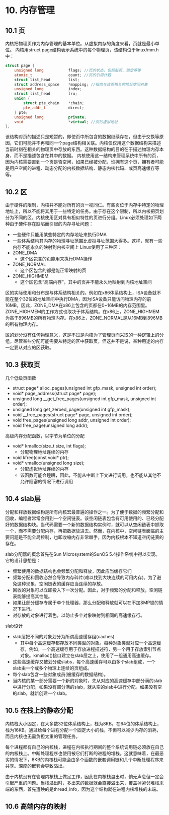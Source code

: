 # 10. 内存管理
## 10.1 页
内核把物理页作为内存管理的基本单位。从虚拟内存的角度来看，页就是最小单位。
内核用struct page结构表示系统中的每个物理页，该结构位于linux/mm.h中：
```cpp
struct page {
    unsigned long           flags; //页的状态，包括脏页、锁定等等
    atomic_t                count; //页的引用计数
    struct list_head        list;
    struct address_space    *mapping; //指向与该页相关的地址空间对象
    unsigned long           index;
    struct list_head        lru;
    union {
        struct pte_chain    *chain;
        pte_addr_t          direct;
    } pte;
    unsigned long           private;
    void                    *virtual; //页的虚拟地址
};
```
该结构对页的描述只是短暂的，即使页中所包含的数据继续存在，但由于交换等原因，它们可能并不再和同一个page结构相关联。内核仅仅用这个数据结构来描述当前时刻在相关的物理页中存放的东西。这种数据结构的目的在于描述物理内存本身，而不是描述包含在其中的数据。
内核使用这一结构来管理系统中所有的页，因为内核需要直到一个页是否空闲，如果已经被分配，谁拥有这个页，拥有者可能是用户空间的进程、动态分配的内核数据结构、静态内核代码、或页高速缓存等等。

## 10.2 区
由于硬件的限制，内核并不能对所有的页一视同仁。有些页位于内存中特定的物理地址上，所以不能将其用于一些特定的任务。由于存在这个限制，所以内核把页划分为不同的区。内核使用区对具有相似特性的页进行分组。Linux必须处理如下两种由于硬件存在缺陷而引起的内存寻址问题：
- 一些硬件只能用某些特定的内存地址来执行DMA
- 一些体系结构其内存的物理寻址范围比虚拟寻址范围大得多。这样，就有一些内存不能永久的映射到内核空间上
Linux使用了三种区：
- ZONE_DMA
    - 这个区包含的页能用来执行DMA操作
- ZONE_NORMAL
    - 这个区包含的都是能正常映射的页
- ZONE_HIGHMEM
    - 这个区包含“高端内存”，其中的页并不能永久地映射到内核地址空间

区的实际使用和分布是与体系结构相关的。例如在x86体系结构上，ISA设备就不能在整个32位的地址空间中执行DMA，因为ISA设备只能访问物理内存的前16MB，因此，ZONE_DMA在x86上包含的页都在0~16MB的内存范围里。ZONE_HIGHMEM的工作方式也取决于体系结构。在x86上，ZONE_HIGHMEM为高于896MB的所有物理内存。在x86上，ZONE_NORMAL是从16MB到896MB的所有物理内存。

区的划分没有任何物理意义，这是不过是内核为了管理页而采取的一种逻辑上的分组。尽管某些分配可能需要从特定的区中获取页，但这并不是说，某种用途的内存一定要从对应的区获取。

## 10.3 获取页
几个低级页函数
- struct page* alloc_pages(unsigned int gfp_mask, unsigned int order);
- void* page_address(struct page* page);
- unsigned long __get_free_pages(unsigned int gfp_mask, unsigned int order);
- unsigned long get_zeroed_page(unsigned int gfp_mask);
- void __free_pages(struct page* page, unsigned int order);
- void free_pages(unsigned long addr, unsigned int order);
- void free_page(unsigned long addr);

高级内存分配函数，以字节为单位的分配
- void* kmalloc(size_t size, int flags);
    - 分配物理地址连续的内存
- void kfree(const void* ptr);
- void* vmalloc(unsigned long size);
    - 分配虚拟地址连续的内存
    - 该函数可能会睡眠，因此，不能从中断上下文进行调用，也不能从其他不允许阻塞的情况下进行调用

## 10.4 slab层
分配和释放数据结构是所有内核宏最普遍的操作之一。为了便于数据的频繁分配和回收，编程者常常会用到一个空闲链表。该空闲链表包含有可用使用的、已经分配好的数据结构块。当代码需要一个新的数据结构实例时，就可以从空闲链表中抓取一个，而不需要分配内存，再把数据放进去。然而，在内核中，空闲链表面临的主要问题是不能全局控制，也即收缩内存非常棘手，因为内核根本不知道空闲链表的存在。

slab分配器的概念首先在Sun Microsystem的SunOS 5.4操作系统中得以实现。它的设计思想是：
- 频繁使用的数据结构也会频繁分配和释放，因此应当缓存它们
- 频繁分配和回收必然会导致内存碎片(难以找到大块连续的可用内存)。为了避免这种现象，空闲链表的缓存应当连续的存放。
- 回收的对象可以立即投入下一次分配。因此，对于频繁的分配和释放，空闲链表能够提高其性能。
- 如果让部分缓存专属于单个处理器，那么分配和释放就可以在不加SMP锁的情况下进行。
- 对存放的对象进行着色，以防止多个对象映射到相同的高速缓存行。

slab设计
- slab层把不同的对象划分为所谓高速缓存组(caches)
    - 其中每个高速缓存都存放不同类型的对象。每种对象类型对应一个高速缓存，例如，一个高速缓存用于存放进程描述符，另一个用于存放索引节点对象。kmalloc()接口建立在slab层之上，使用了一组通用高速缓存。
- 这些高速缓存又被划分成slabs，每个高速缓存可以由多个slab组成，一个slab由一个或多个物理上连续的页组成。
- 每个slab包含一些对象成员(被缓存的数据结构)。
- 当内核的某一部分需要一个新的对象时，先从对应的高速缓存中部分满的slab中进行分配，如果没有部分满的slab，就从空的slab中进行分配。如果没有空的slab，就新创建一个slab。

## 10.5 在栈上的静态分配
内核栈大小固定，在大多数32位体系结构上，栈为8KB。在64位的体系结构上，栈为16KB。通过给每个进程分配一个固定大小的栈，不但可以减少内存的消耗，而且内核也无需负担太重的管理任务。

每个进程都有自己的内核栈，进程在内核执行期间的整个系统调用链必须放在自己的内核栈上。中断处理程序也使用被它们打断的进程的堆栈。这就意味着，在最恶劣的情况下，8KB的内核栈可能会由多个函数的嵌套调用链和几个中断处理程序来共享。深度的嵌套会导致溢出。

由于内核没有在管理内核栈上做足工作，因此在内核栈溢出时，悄无声息但一定会引起严重的问题。当栈溢出时，多出来的数据就会直接溢出来，覆盖掉紧邻堆栈末端的东西，首先遭殃的是thread_info，因为这个结构就在进程内核堆栈的末端。

## 10.6 高端内存的映射

